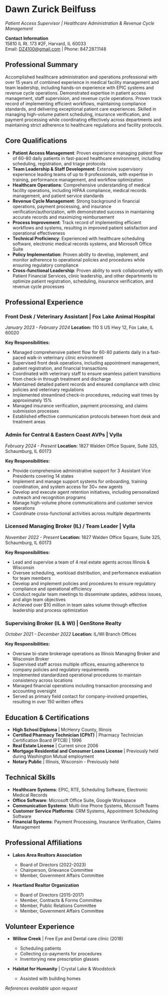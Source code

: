 # Dawn Zurick Beilfuss

*Patient Access Supervisor | Healthcare Administration & Revenue Cycle Management*

**Contact Information**  
15810 IL Rt. 173 #2F, Harvard, IL 60033  
Email: DZ4100@gmail.com | Phone: 847.287.1148

## Professional Summary
Accomplished healthcare administration and operations professional with over 15 years of combined experience in medical facility management and team leadership, including hands-on experience with EPIC systems and revenue cycle operations. Demonstrated expertise in patient access management, staff supervision, and revenue cycle operations. Proven track record of implementing efficient workflows, maintaining compliance standards, and delivering exceptional patient care experiences. Skilled in managing high-volume patient scheduling, insurance verification, and payment processing while coordinating effectively across departments and maintaining strict adherence to healthcare regulations and facility protocols.

## Core Qualifications

- **Patient Access Management**: Proven experience managing patient flow of 60-80 daily patients in fast-paced healthcare environment, including scheduling, registration, and triage protocols
- **Team Leadership & Staff Development**: Extensive supervisory experience leading teams of up to 9 professionals, with expertise in training, performance management, and workflow optimization
- **Healthcare Operations**: Comprehensive understanding of medical facility operations, including HIPAA compliance, medical records management, and patient service standards
- **Revenue Cycle Management**: Strong background in financial operations, payment processing, and insurance verification/authorization, with demonstrated success in maintaining accurate records and maximizing reimbursement
- **Process Improvement**: Track record of implementing efficient workflows and systems, resulting in improved patient satisfaction and operational effectiveness
- **Technical Proficiency**: Experienced with healthcare scheduling software, electronic medical records systems, and Microsoft Office Suite
- **Policy Implementation**: Proven ability to develop, implement, and monitor adherence to operational policies and procedures while ensuring regulatory compliance
- **Cross-functional Leadership**: Proven ability to work collaboratively with Patient Financial Services, clinic leadership, and other departments to optimize patient registration, scheduling, insurance verification, and revenue cycle processes

## Professional Experience

### Front Desk / Veterinary Assistant | Fox Lake Animal Hospital
*January 2023 - February 2024*
**Location:** 110 S US Hwy 12, Fox Lake, IL 60020

**Key Responsibilities:**
- Managed comprehensive patient flow for 60-80 patients daily in a fast-paced walk-in veterinary clinic environment
- Supervised front desk operations, including appointment management, patient registration, and financial transactions
- Coordinated with veterinary staff to ensure seamless patient transitions from check-in through treatment and discharge
- Maintained detailed patient records and ensured compliance with clinic policies and veterinary regulations
- Implemented streamlined check-in procedures, reducing wait times by approximately 15%
- Managed insurance verification, payment processing, and claims submission processes
- Established effective communication protocols between front desk and treatment areas

### Admin for Central & Eastern Coast AVPs | Vylla
*February 2024 - Present*
**Location:** 1827 Walden Office Square, Suite 325, Schaumburg, IL 60173

**Key Responsibilities:**
- Provide comprehensive administrative support for 3 Assistant Vice Presidents covering 14 states
- Implement and manage support systems for onboarding, training coordination, and system access for 30+ new agents
- Develop and execute agent retention initiatives, including personalized outreach and recognition programs
- Manage high-volume phone communications and customer service operations
- Coordinate cross-functional activities across multiple departments

### Licensed Managing Broker (IL) / Team Leader | Vylla
*November 2022 - Present*
**Location:** 1827 Walden Office Square, Suite 325, Schaumburg, IL 60173

**Key Responsibilities:**
- Lead and supervise a team of 4 real estate agents across Illinois & Wisconsin
- Oversee scheduling, workload distribution, and performance evaluation for team members
- Develop and implement policies and procedures to ensure regulatory compliance and operational efficiency
- Conduct regular team meetings to disseminate updates, address issues, and align team objectives
- Achieved over $10 million in team sales volume through effective leadership and process optimization

### Supervising Broker (IL & WI) | GenStone Realty
*October 2021 - December 2022*
**Location:** IL/WI Branch Offices

**Key Responsibilities:**
- Oversaw bi-state brokerage operations as Illinois Managing Broker and Wisconsin Broker
- Supervised staff across multiple offices, ensuring adherence to company policies and regulatory requirements
- Implemented standardized operational procedures to maintain consistency across locations
- Managed financial operations including transaction processing and accounting oversight
- Served as primary field contact for company-involved properties, resulting in over 150 written offers

## Education & Certifications

- **High School Diploma** | McHenry County, Illinois
- **Certified Pharmacy Technician (CPhT)** | Pharmacy Technician Certification Board (PTCB) | 1996
- **Real Estate License** | Current since 2006
- **Mortgage Residential and Consumer Loans License** | Previously held during Washington Mutual employment
- **Notary Public** | Illinois, Wisconsin - Previously held

## Technical Skills

- **Healthcare Systems**: EPIC, RTE, Scheduling Software, Electronic Medical Records
- **Office Software**: Microsoft Office Suite, Google Workspace
- **Communication Systems**: Multi-line Phone Systems, Microsoft Teams
- **Customer Service Platforms**: CRM Systems, Appointment Scheduling Software
- **Financial Systems**: Payment Processing, Insurance Verification, Claims Management

## Professional Affiliations

- **Lakes Area Realtors Association**
  - Board of Directors (2022-2023)
  - Chairperson, Grievance Committee
  - Member, Government Affairs Committee

- **Heartland Realtor Organization**
  - Board of Directors (2015-2017)
  - Member, Contracts & Forms Committee
  - Member, Public Relations Committee
  - Member, Government Affairs Committee

## Volunteer Experience

- **Willow Creek** | Free Eye and Dental care clinic (2018)
  - Scheduling patients
  - Collecting co-payments for procedures
  - Inventorying new prescription glasses

- **Habitat for Humanity** | Crystal Lake & Woodstock
  - Assisted with building homes

_References available upon request_
